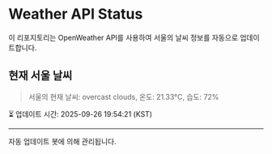 
# Weather API Status

이 리포지토리는 OpenWeather API를 사용하여 서울의 날씨 정보를 자동으로 업데이트합니다.

## 현재 서울 날씨
> 서울의 현재 날씨: overcast clouds, 온도: 21.33°C, 습도: 72%

⏳ 업데이트 시간: 2025-09-26 19:54:21 (KST)

---
자동 업데이트 봇에 의해 관리됩니다.
